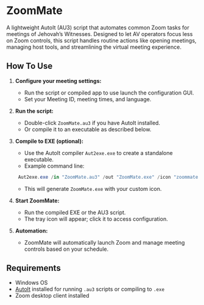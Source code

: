# ZoomMate

A lightweight AutoIt (AU3) script that automates common Zoom tasks for meetings of Jehovah’s Witnesses. Designed to let AV operators focus less on Zoom controls, this script handles routine actions like opening meetings, managing host tools, and streamlining the virtual meeting experience.

## How To Use

1. **Configure your meeting settings:**
   - Run the script or compiled app to use launch the configuration GUI.
   - Set your Meeting ID, meeting times, and language.

2. **Run the script:**
   - Double-click `ZoomMate.au3` if you have AutoIt installed.
   - Or compile it to an executable as described below.

3. **Compile to EXE (optional):**
   - Use the AutoIt compiler `Aut2exe.exe` to create a standalone executable.
   - Example command line:

    ```powershell
     Aut2exe.exe /in "ZoomMate.au3" /out "ZoomMate.exe" /icon "zoommate.ico"
     ```

   - This will generate `ZoomMate.exe` with your custom icon.

4. **Start ZoomMate:**
   - Run the compiled EXE or the AU3 script.
   - The tray icon will appear; click it to access configuration.

5. **Automation:**
   - ZoomMate will automatically launch Zoom and manage meeting controls based on your schedule.

## Requirements

- Windows OS
- [AutoIt](https://www.autoitscript.com/site/autoit/downloads/) installed for running `.au3` scripts or compiling to `.exe`
- Zoom desktop client installed